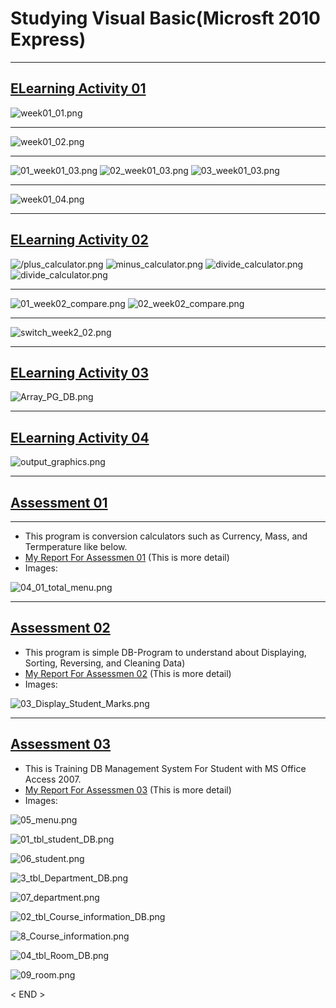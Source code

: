 # Studying Visual Basic(Microsft 2010 Express)

***

## [ELearning Activity 01](https://github.com/leehaesung/VisualBasic/tree/master/02_CodeFiles/ELearningActivity1)
![week01_01.png](https://github.com/leehaesung/VisualBasic/blob/master/02_CodeFiles/ELearningActivity1/week01_01/week01_01.png)
***
![week01_02.png](https://github.com/leehaesung/VisualBasic/blob/master/02_CodeFiles/ELearningActivity1/week01_02/week01_02.png)
***
![01_week01_03.png](https://github.com/leehaesung/VisualBasic/blob/master/02_CodeFiles/ELearningActivity1/week01_03/01_week01_03.png)
![02_week01_03.png](https://github.com/leehaesung/VisualBasic/blob/master/02_CodeFiles/ELearningActivity1/week01_03/02_week01_03.png)
![03_week01_03.png](https://github.com/leehaesung/VisualBasic/blob/master/02_CodeFiles/ELearningActivity1/week01_03/03_week01_03.png)
***
![week01_04.png](https://github.com/leehaesung/VisualBasic/blob/master/02_CodeFiles/ELearningActivity1/week01_04/week01_04.png)
***

## [ELearning Activity 02](https://github.com/leehaesung/VisualBasic/tree/master/02_CodeFiles/ELearningActivity2)
![/plus_calculator.png](https://github.com/leehaesung/VisualBasic/blob/master/02_CodeFiles/ELearningActivity2/calculator/plus_calculator.png)
![minus_calculator.png](https://github.com/leehaesung/VisualBasic/blob/master/02_CodeFiles/ELearningActivity2/calculator/minus_calculator.png)
![divide_calculator.png](https://github.com/leehaesung/VisualBasic/blob/master/02_CodeFiles/ELearningActivity2/calculator/divide_calculator.png)
![divide_calculator.png](https://github.com/leehaesung/VisualBasic/blob/master/02_CodeFiles/ELearningActivity2/calculator/divide_calculator.png)
***
![01_week02_compare.png](https://github.com/leehaesung/VisualBasic/blob/master/02_CodeFiles/ELearningActivity2/week02_01/01_week02_compare.png)
![02_week02_compare.png](https://github.com/leehaesung/VisualBasic/blob/master/02_CodeFiles/ELearningActivity2/week02_01/02_week02_compare.png)
***
![switch_week2_02.png](https://github.com/leehaesung/VisualBasic/blob/master/02_CodeFiles/ELearningActivity2/week02_02/switch_week2_02.png)
***

## [ELearning Activity 03](https://github.com/leehaesung/VisualBasic/tree/master/02_CodeFiles/ELearningActivity3)
![Array_PG_DB.png](https://github.com/leehaesung/VisualBasic/blob/master/02_CodeFiles/ELearningActivity3/Array_PG_DB.png)

***

## [ELearning Activity 04](https://github.com/leehaesung/VisualBasic/tree/master/02_CodeFiles/ELearningActivity4)
![output_graphics.png](https://github.com/leehaesung/VisualBasic/blob/master/02_CodeFiles/ELearningActivity4/OutputImageFiles/output_graphics.png)

***

## [Assessment 01](https://github.com/leehaesung/VisualBasic/tree/master/02_CodeFiles/Assessment01)

***

* This program is conversion calculators such as Currency, Mass, and Termperature like below.
* [My Report For Assessmen 01](https://github.com/leehaesung/VisualBasic/blob/master/02_CodeFiles/Assessment01/README.md) (This is more detail)
* Images: 

![04_01_total_menu.png](https://github.com/leehaesung/VisualBasic/blob/master/02_CodeFiles/Assessment01/OutputImageFiles/04_01_total_menu.png)
     


***

## [Assessment 02](https://github.com/leehaesung/VisualBasic/tree/master/02_CodeFiles/Assessment02)

* This program is simple DB-Program to understand about Displaying, Sorting, Reversing, and Cleaning Data)
* [My Report For Assessmen 02](https://github.com/leehaesung/VisualBasic/blob/master/02_CodeFiles/Assessment02/README.md) (This is more detail)
* Images:

![03_Display_Student_Marks.png](https://github.com/leehaesung/VisualBasic/blob/master/02_CodeFiles/Assessment02/OutputImageFiles/03_Display_Student_Marks.png)



***

## [Assessment 03](https://github.com/leehaesung/VisualBasic/tree/master/02_CodeFiles/Assessment03)

* This is Training DB Management System For Student with MS Office Access 2007.
* [My Report For Assessmen 03](https://github.com/leehaesung/VisualBasic/blob/master/02_CodeFiles/Assessment03/README.md) (This is more detail)
* Images:

![05_menu.png](https://github.com/leehaesung/VisualBasic/blob/master/02_CodeFiles/Assessment03/OutputImageFiles/05_menu.png)


![01_tbl_student_DB.png](https://github.com/leehaesung/VisualBasic/blob/master/02_CodeFiles/Assessment03/OutputImageFiles/01_tbl_student_DB.png)

![06_student.png](https://github.com/leehaesung/VisualBasic/blob/master/02_CodeFiles/Assessment03/OutputImageFiles/06_student.png)


![3_tbl_Department_DB.png](https://github.com/leehaesung/VisualBasic/blob/master/02_CodeFiles/Assessment03/OutputImageFiles/03_tbl_Department_DB.png)

![07_department.png](https://github.com/leehaesung/VisualBasic/blob/master/02_CodeFiles/Assessment03/OutputImageFiles/07_department.png)



![02_tbl_Course_information_DB.png](https://github.com/leehaesung/VisualBasic/blob/master/02_CodeFiles/Assessment03/OutputImageFiles/02_tbl_Course_information_DB.png)

![8_Course_information.png](https://github.com/leehaesung/VisualBasic/blob/master/02_CodeFiles/Assessment03/OutputImageFiles/08_Course_information.png)


![04_tbl_Room_DB.png](https://github.com/leehaesung/VisualBasic/blob/master/02_CodeFiles/Assessment03/OutputImageFiles/04_tbl_Room_DB.png)

![09_room.png](https://github.com/leehaesung/VisualBasic/blob/master/02_CodeFiles/Assessment03/OutputImageFiles/09_room.png)




< END >
